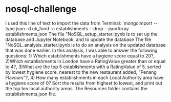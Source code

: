 # nosql-challenge
I used this line of text to import the data from Terminal: `mongoimport --type json -d uk_food -c establishments --drop --jsonArray establishments.json
The file "NoSQL_setup_starter.ipynb is to set up the database and Jupyter Notebook, and to update the database
The file "NoSQL_analysis_starter.ipynb is to do an analysis on the updated database that was done earlier. 
In this analysis, I was able to answer the following questions: 1) Which establishments have a hygiene score equal to 20?, 2)Which establishments in London have a RatingValue greater than or equal to 4?, 3)What are the top 5 establishments with a RatingValue of 5, sorted by lowest hygiene score, nearest to the new restaurant added, "Penang Flavours"?, 4) How many establishments in each Local Authority area have a hygiene score of 0? Sort the results from highest to lowest, and print out the top ten local authority areas.
The Resources folder contains the establishments.json file.

